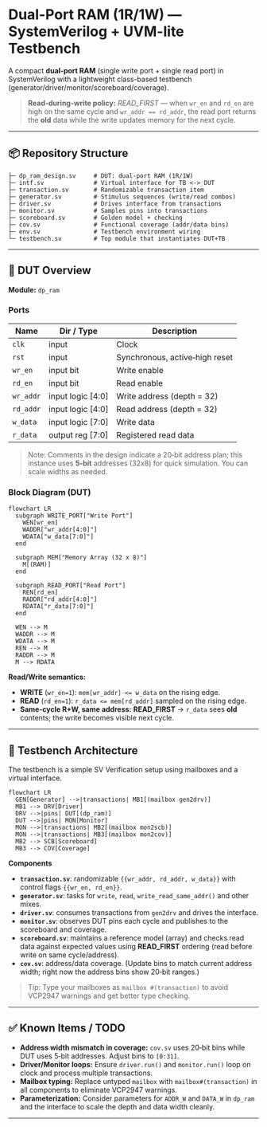 # Dual-Port RAM (1R/1W) — SystemVerilog + UVM-lite Testbench

A compact **dual‑port RAM** (single write port + single read port) in SystemVerilog with a lightweight class-based testbench (generator/driver/monitor/scoreboard/coverage).

> **Read-during-write policy:** *READ_FIRST* — when `wr_en` and `rd_en` are high on the same cycle and `wr_addr == rd_addr`, the read port returns the **old** data while the write updates memory for the next cycle.

---

## 📦 Repository Structure

```
├─ dp_ram_design.sv     # DUT: dual-port RAM (1R/1W)
├─ intf.sv              # Virtual interface for TB <-> DUT
├─ transaction.sv       # Randomizable transaction item
├─ generator.sv         # Stimulus sequences (write/read combos)
├─ driver.sv            # Drives interface from transactions
├─ monitor.sv           # Samples pins into transactions
├─ scoreboard.sv        # Golden model + checking
├─ cov.sv               # Functional coverage (addr/data bins)
├─ env.sv               # Testbench environment wiring
└─ testbench.sv         # Top module that instantiates DUT+TB
```

---

## 🧩 DUT Overview

**Module:** `dp_ram`

### Ports
| Name     | Dir / Type              | Description                           |
|----------|-------------------------|---------------------------------------|
| `clk`    | input                   | Clock                                  |
| `rst`    | input                   | Synchronous, active‑high reset         |
| `wr_en`  | input bit               | Write enable                           |
| `rd_en`  | input bit               | Read enable                            |
| `wr_addr`| input logic [4:0]       | Write address (depth = 32)             |
| `rd_addr`| input logic [4:0]       | Read address (depth = 32)              |
| `w_data` | input logic [7:0]       | Write data                             |
| `r_data` | output reg  [7:0]       | Registered read data                   |

> Note: Comments in the design indicate a 20‑bit address plan; this instance uses **5‑bit** addresses (32x8) for quick simulation. You can scale widths as needed.

### Block Diagram (DUT)

```mermaid
flowchart LR
  subgraph WRITE_PORT["Write Port"]
    WEN[wr_en]
    WADDR["wr_addr[4:0]"]
    WDATA["w_data[7:0]"]
  end

  subgraph MEM["Memory Array (32 x 8)"]
    M[(RAM)]
  end

  subgraph READ_PORT["Read Port"]
    REN[rd_en]
    RADDR["rd_addr[4:0]"]
    RDATA["r_data[7:0]"]
  end

  WEN --> M
  WADDR --> M
  WDATA --> M
  REN --> M
  RADDR --> M
  M --> RDATA
```

**Read/Write semantics:**

- **WRITE** (`wr_en=1`): `mem[wr_addr] <= w_data` on the rising edge.
- **READ**  (`rd_en=1`): `r_data <= mem[rd_addr]` sampled on the rising edge.
- **Same‑cycle R+W, same address:** **READ_FIRST** → `r_data` sees **old** contents; the write becomes visible next cycle.

---

## 🧪 Testbench Architecture

The testbench is a simple SV Verification setup using mailboxes and a virtual interface.

```mermaid
flowchart LR
  GEN[Generator] -->|transactions| MB1[(mailbox gen2drv)]
  MB1 --> DRV[Driver]
  DRV -->|pins| DUT[(dp_ram)]
  DUT -->|pins| MON[Monitor]
  MON -->|transactions| MB2[(mailbox mon2scb)]
  MON -->|transactions| MB3[(mailbox mon2cov)]
  MB2 --> SCB[Scoreboard]
  MB3 --> COV[Coverage]
```

**Components**
- **`transaction.sv`**: randomizable `{{wr_addr, rd_addr, w_data}}` with control flags `{{wr_en, rd_en}}`.
- **`generator.sv`**: tasks for `write`, `read`, `write_read_same_addr()` and other mixes.
- **`driver.sv`**: consumes transactions from `gen2drv` and drives the interface.
- **`monitor.sv`**: observes DUT pins each cycle and publishes to the scoreboard and coverage.
- **`scoreboard.sv`**: maintains a reference model (array) and checks read data against expected values using **READ_FIRST** ordering (read before write on same cycle/address).
- **`cov.sv`**: address/data coverage. (Update bins to match current address width; right now the address bins show 20‑bit ranges.)

> Tip: Type your mailboxes as `mailbox #(transaction)` to avoid VCP2947 warnings and get better type checking.

---

## ✅ Known Items / TODO

- **Address width mismatch in coverage:** `cov.sv` uses 20‑bit bins while DUT uses 5‑bit addresses. Adjust bins to `[0:31]`.
- **Driver/Monitor loops:** Ensure `driver.run()` and `monitor.run()` loop on clock and process multiple transactions.
- **Mailbox typing:** Replace untyped `mailbox` with `mailbox#(transaction)` in all components to eliminate VCP2947 warnings.
- **Parameterization:** Consider parameters for `ADDR_W` and `DATA_W` in `dp_ram` and the interface to scale the depth and data width cleanly.

---
